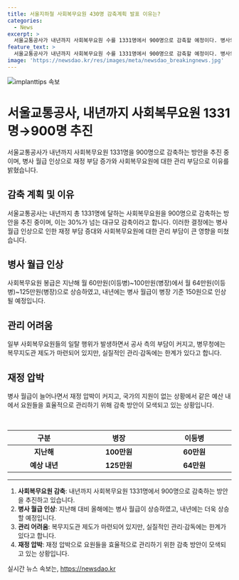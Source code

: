 ```yaml
---
title: 서울지하철 사회복무요원 430명 감축계획 발표 이유는?
categories:
  - News
excerpt: >
  서울교통공사가 내년까지 사회복무요원 수를 1331명에서 900명으로 감축할 예정이다. 병사의 월급 인상으로 재정 부담과 사회복무요원의 관리 부담이 증가하고 있으며, 이에 따라 대규모 감축이 이루어질 것으로 예상된다. 병사 월급이 늘면서 공사 측의 부담과 관리 어려움이 커지고 있는 가운데, 실질적인 관리와 감독에 한계가 있다는 우려가 제기되고 있다.
feature_text: >
  서울교통공사가 내년까지 사회복무요원 수를 1331명에서 900명으로 감축할 예정이다. 병사의 월급 인상으로 재정 부담과 사회복무요원의 관리 부담이 증가하고 있으며, 이에 따라 대규모 감축이 이루어질 것으로 예상된다. 병사 월급이 늘면서 공사 측의 부담과 관리 어려움이 커지고 있는 가운데, 실질적인 관리와 감독에 한계가 있다는 우려가 제기되고 있다.
image: 'https://newsdao.kr/res/images/meta/newsdao_breakingnews.jpg'
---
```


<p><img src="https://newsdao.kr/res/images/meta/newsdao_breakingnews.jpg" alt="implanttips 속보" /></p>

<h1>서울교통공사, 내년까지 사회복무요원 1331명→900명 추진</h1>

<p data-ke-size="size16">서울교통공사가 내년까지 사회복무요원 1331명을 900명으로 감축하는 방안을 추진 중이며, 병사 월급 인상으로 재정 부담 증가와 사회복무요원에 대한 관리 부담으로 이유를 밝혔습니다.</p>

<h2>감축 계획 및 이유</h2>

<p data-ke-size="size16">서울교통공사는 내년까지 총 1331명에 달하는 사회복무요원을 900명으로 감축하는 방안을 추진 중이며, 이는 30%가 넘는 대규모 감축이라고 합니다. 이러한 결정에는 병사 월급 인상으로 인한 재정 부담 증대와 사회복무요원에 대한 관리 부담이 큰 영향을 미쳤습니다.</p>

<h2>병사 월급 인상</h2>

<p data-ke-size="size16">사회복무요원 봉급은 지난해 월 60만원(이등병)~100만원(병장)에서 월 64만원(이등병)~125만원(병장)으로 상승하였고, 내년에는 병사 월급이 병장 기준 150원으로 인상될 예정입니다.</p>

<h2>관리 어려움</h2>

<p data-ke-size="size16">일부 사회복무요원들의 일탈 행위가 발생하면서 공사 측의 부담이 커지고, 병무청에는 복무지도관 제도가 마련되어 있지만, 실질적인 관리·감독에는 한계가 있다고 합니다.</p>

<h2>재정 압박</h2>

<p data-ke-size="size16">병사 월급이 늘어나면서 재정 압박이 커지고, 국가의 지원이 없는 상황에서 같은 예산 내에서 요원들을 효율적으로 관리하기 위해 감축 방안이 모색되고 있는 상황입니다.</p>

<p data-ke-size="size16">&nbsp;</p>

<table>
    <thead>
        <tr>
            <th style="text-align: center; width: 300px;"><b>구분</b></th>
            <th style="text-align: center; width: 300px;"><b>병장</b></th>
            <th style="text-align: center; width: 300px;"><b>이등병</b></th>
        </tr>
    </thead>
    <tbody>
        <tr>
            <td style="text-align: center; height: 17px;"><b>지난해</b></td>
            <td style="text-align: center; height: 17px;"><b>100만원</b></td>
            <td style="text-align: center; height: 17px;"><b>60만원</b></td>
        </tr>
        <tr>
            <td style="text-align: center; height: 17px;"><b>예상 내년</b></td>
            <td style="text-align: center; height: 17px;"><b>125만원</b></td>
            <td style="text-align: center; height: 17px;"><b>64만원</b></td>
        </tr>
    </tbody>
</table>

<hr>

<ol>
    <li><b>사회복무요원 감축</b>: 내년까지 사회복무요원 1331명에서 900명으로 감축하는 방안을 추진하고 있습니다.</li>
    <li><b>병사 월급 인상</b>: 지난해 대비 올해에는 병사 월급이 상승하였고, 내년에는 더욱 상승할 예정입니다.</li>
    <li><b>관리 어려움</b>: 복무지도관 제도가 마련되어 있지만, 실질적인 관리·감독에는 한계가 있다고 합니다.</li>
    <li><b>재정 압박</b>: 재정 압박으로 요원들을 효율적으로 관리하기 위한 감축 방안이 모색되고 있는 상황입니다.</li>
</ol>
실시간 뉴스 속보는, <a href="https://newsdao.kr" rel="dofollow">https://newsdao.kr</a>


